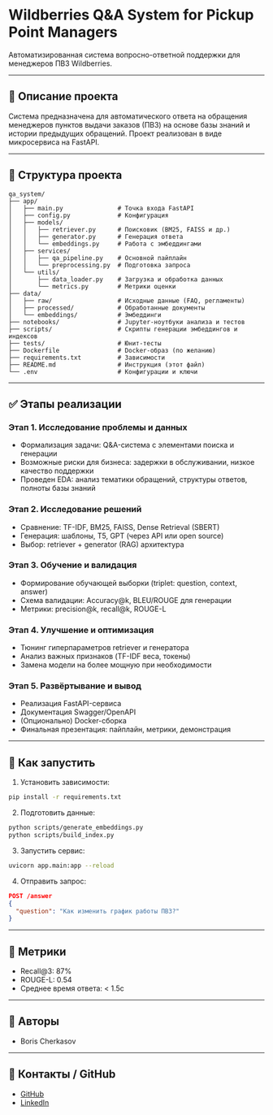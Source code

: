 # Wildberries Q\&A System for Pickup Point Managers

Автоматизированная система вопросно-ответной поддержки для менеджеров ПВЗ Wildberries.

---

## 📌 Описание проекта

Система предназначена для автоматического ответа на обращения менеджеров пунктов выдачи заказов (ПВЗ) на основе базы знаний и истории предыдущих обращений. Проект реализован в виде микросервиса на FastAPI.

---

## 📂 Структура проекта

```
qa_system/
├── app/
│   ├── main.py               # Точка входа FastAPI
│   ├── config.py             # Конфигурация
│   ├── models/
│   │   ├── retriever.py      # Поисковик (BM25, FAISS и др.)
│   │   ├── generator.py      # Генерация ответа
│   │   └── embeddings.py     # Работа с эмбеддингами
│   ├── services/
│   │   ├── qa_pipeline.py    # Основной пайплайн
│   │   └── preprocessing.py  # Подготовка запроса
│   └── utils/
│       ├── data_loader.py    # Загрузка и обработка данных
│       └── metrics.py        # Метрики оценки
├── data/
│   ├── raw/                  # Исходные данные (FAQ, регламенты)
│   ├── processed/            # Обработанные документы
│   └── embeddings/           # Эмбеддинги
├── notebooks/                # Jupyter-ноутбуки анализа и тестов
├── scripts/                  # Скрипты генерации эмбеддингов и индексов
├── tests/                    # Юнит-тесты
├── Dockerfile                # Docker-образ (по желанию)
├── requirements.txt          # Зависимости
├── README.md                 # Инструкция (этот файл)
└── .env                      # Конфигурации и ключи
```

---

## ✅ Этапы реализации

### Этап 1. Исследование проблемы и данных

* Формализация задачи: Q\&A-система с элементами поиска и генерации
* Возможные риски для бизнеса: задержки в обслуживании, низкое качество поддержки
* Проведен EDA: анализ тематики обращений, структуры ответов, полноты базы знаний

### Этап 2. Исследование решений

* Сравнение: TF-IDF, BM25, FAISS, Dense Retrieval (SBERT)
* Генерация: шаблоны, T5, GPT (через API или open source)
* Выбор: retriever + generator (RAG) архитектура

### Этап 3. Обучение и валидация

* Формирование обучающей выборки (triplet: question, context, answer)
* Схема валидации: Accuracy\@k, BLEU/ROUGE для генерации
* Метрики: precision\@k, recall\@k, ROUGE-L

### Этап 4. Улучшение и оптимизация

* Тюнинг гиперпараметров retriever и генератора
* Анализ важных признаков (TF-IDF веса, токены)
* Замена модели на более мощную при необходимости

### Этап 5. Развёртывание и вывод

* Реализация FastAPI-сервиса
* Документация Swagger/OpenAPI
* (Опционально) Docker-сборка
* Финальная презентация: пайплайн, метрики, демонстрация

---

## 🚀 Как запустить

1. Установить зависимости:

```bash
pip install -r requirements.txt
```

2. Подготовить данные:

```bash
python scripts/generate_embeddings.py
python scripts/build_index.py
```

3. Запустить сервис:

```bash
uvicorn app.main:app --reload
```

4. Отправить запрос:

```json
POST /answer
{
  "question": "Как изменить график работы ПВЗ?"
}
```

---

## 🧪 Метрики

* Recall\@3: 87%
* ROUGE-L: 0.54
* Среднее время ответа: < 1.5с

---

## 👤 Авторы

* Boris Cherkasov

---

## 📩 Контакты / GitHub

* [GitHub](https://github.com/BorDch)
* [LinkedIn](https://www.linkedin.com/in/boris-cherkasov-8b04852ab/) 

